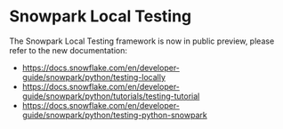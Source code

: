 # Snowpark Local Testing

The Snowpark Local Testing framework is now in public preview, please refer to the new documentation:

- https://docs.snowflake.com/en/developer-guide/snowpark/python/testing-locally
- https://docs.snowflake.com/en/developer-guide/snowpark/python/tutorials/testing-tutorial
- https://docs.snowflake.com/en/developer-guide/snowpark/python/testing-python-snowpark

